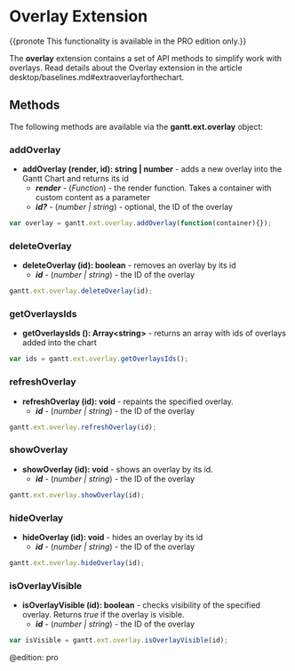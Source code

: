 Overlay Extension
======================

{{pronote This functionality is available in the PRO edition only.}}

The **overlay** extension contains a set of API methods to simplify work with overlays. Read details about the Overlay extension in the article desktop/baselines.md#extraoverlayforthechart.

Methods
------------

The following methods are available via the **gantt.ext.overlay** object:

### addOverlay

- <span class=submethod>**addOverlay (render, id): string | number**</span> - adds a new overlay into the Gantt Chart and returns its id
	- **_render_** - (*Function*) - the render function. Takes a container with custom content as a parameter
	- **_id?_** - (*number | string*) - optional, the ID of the overlay

~~~js
var overlay = gantt.ext.overlay.addOverlay(function(container){});
~~~

### deleteOverlay

- <span class=submethod>**deleteOverlay (id): boolean**</span> - removes an overlay by its id
	- **_id_** - (*number | string*) - the ID of the overlay

~~~js
gantt.ext.overlay.deleteOverlay(id);
~~~

### getOverlaysIds 

- <span class=submethod>**getOverlaysIds (): Array&lt;string&gt;**</span> - returns an array with ids of overlays added into the chart

~~~js
var ids = gantt.ext.overlay.getOverlaysIds();
~~~

### refreshOverlay

- <span class=submethod>**refreshOverlay (id): void**</span> - repaints the specified overlay.
	- **_id_** - (*number | string*) - the ID of the overlay

~~~js
gantt.ext.overlay.refreshOverlay(id);
~~~

### showOverlay

- <span class=submethod>**showOverlay (id): void**</span> - shows an overlay by its id.
	- **_id_** - (*number | string*) - the ID of the overlay

~~~js
gantt.ext.overlay.showOverlay(id);
~~~

### hideOverlay

- <span class=submethod>**hideOverlay (id): void**</span> - hides an overlay by its id
	- **_id_** - (*number | string*) - the ID of the overlay

~~~js
gantt.ext.overlay.hideOverlay(id);
~~~

### isOverlayVisible

- <span class=submethod>**isOverlayVisible (id): boolean**</span> - checks visibility of the specified overlay. Returns *true* if the overlay is visible.
	- **_id_** - (*number | string*) - the ID of the overlay

~~~js
var isVisible = gantt.ext.overlay.isOverlayVisible(id);
~~~

@edition: pro